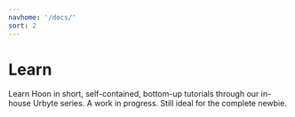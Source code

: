 ```yaml
---
navhome: '/docs/'
sort: 2
---
```


# Learn

Learn Hoon in short, self-contained, bottom-up tutorials through our in-house
Urbyte series. A work in progress. Still ideal for the complete newbie.

<list/>
